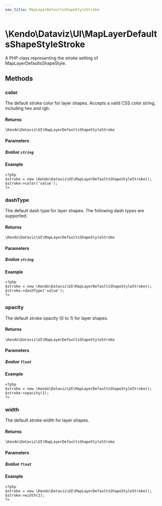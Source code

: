 ```yaml
---
nav_title: MapLayerDefaultsShapeStyleStroke
---
```


# \Kendo\Dataviz\UI\MapLayerDefaultsShapeStyleStroke

A PHP class representing the stroke setting of MapLayerDefaultsShapeStyle.


## Methods

### color
The default stroke color for layer shapes.
Accepts a valid CSS color string, including hex and rgb.

#### Returns
`\Kendo\Dataviz\UI\MapLayerDefaultsShapeStyleStroke`

#### Parameters

##### $value `string`



#### Example 
    <?php
    $stroke = new \Kendo\Dataviz\UI\MapLayerDefaultsShapeStyleStroke();
    $stroke->color('value');
    ?>

### dashType
The default dash type for layer shapes.
The following dash types are supported:

#### Returns
`\Kendo\Dataviz\UI\MapLayerDefaultsShapeStyleStroke`

#### Parameters

##### $value `string`



#### Example 
    <?php
    $stroke = new \Kendo\Dataviz\UI\MapLayerDefaultsShapeStyleStroke();
    $stroke->dashType('value');
    ?>

### opacity
The default stroke opacity (0 to 1) for layer shapes.

#### Returns
`\Kendo\Dataviz\UI\MapLayerDefaultsShapeStyleStroke`

#### Parameters

##### $value `float`



#### Example 
    <?php
    $stroke = new \Kendo\Dataviz\UI\MapLayerDefaultsShapeStyleStroke();
    $stroke->opacity(1);
    ?>

### width
The default stroke width for layer shapes.

#### Returns
`\Kendo\Dataviz\UI\MapLayerDefaultsShapeStyleStroke`

#### Parameters

##### $value `float`



#### Example 
    <?php
    $stroke = new \Kendo\Dataviz\UI\MapLayerDefaultsShapeStyleStroke();
    $stroke->width(1);
    ?>

